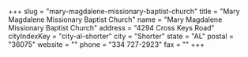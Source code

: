 +++
slug = "mary-magdalene-missionary-baptist-church"
title = "Mary Magdalene Missionary Baptist Church"
name = "Mary Magdalene Missionary Baptist Church"
address = "4294 Cross Keys Road"
cityIndexKey = "city-al-shorter"
city = "Shorter"
state = "AL"
postal = "36075"
website = ""
phone = "334 727-2923"
fax = ""
+++
